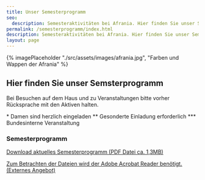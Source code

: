 ```yaml
---
title: Unser Semesterprogramm
seo:
  description: Semesteraktivitäten bei Afrania. Hier finden Sie unser Semsterprogramm
permalink: /semesterprogramm/index.html
description: Semesteraktivitäten bei Afrania. Hier finden Sie unser Semsterprogramm
layout: page
---
```


{% imagePlaceholder "./src/assets/images/afrania.jpg", "Farben und Wappen der Afrania" %}

## Hier finden Sie unser Semsterprogramm

Bei Besuchen auf dem Haus und zu Veranstaltungen bitte vorher Rücksprache mit den Aktiven halten.

\* Damen sind herzlich eingeladen
\*\* Gesonderte Einladung erforderlich
\*\*\* Bundesinterne Veranstaltung

### Semesterprogramm

[Download aktuelles Semesterprogramm (PDF Datei ca. 1,3MB)](/assets/downloads/Semesterprogramm_Afrania.pdf)

[Zum Betrachten der Dateien wird der Adobe Acrobat Reader benötigt. (Externes Angebot)](http://www.adobe.com/de/products/acrobat/readstep2.html)
